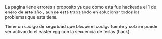 La pagina tiene errores a proposito ya que como esta fue hackeada el 1 de enero de este año , aun se esta trabajando en solucionar todos los problemas que esta tiene.

Tiene un codigo de seguridad que bloque el codigo fuente y solo se puede ver activando el easter egg con la secuencia de teclas (hack).
